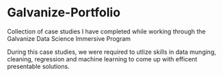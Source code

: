 # Galvanize-Portfolio
Collection of case studies I have completed while working through the Galvanize Data Science Immersive Program

During this case studies, we were required to utlize skills in data munging, cleaning, regression and machine learning to come up with efficent presentable solutions.
